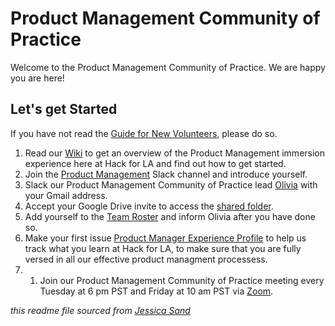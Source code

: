 # Product Management Community of Practice 

Welcome to the Product Management Community of Practice. We are happy you are here!

## Let's get Started

If you have not read the [Guide for New Volunteers](https://www.hackforla.org/getting-started), please do so.  

1. Read our [Wiki](https://github.com/hackforla/product-management/wiki) to get an overview of the Product Management immersion experience here at Hack for LA and find out how to get started.
1. Join the [Product Management](https://hackforla.slack.com/archives/C010LNXH2JY) Slack channel and introduce yourself.
1. Slack our Product Management Community of Practice lead [Olivia](https://hackforla.slack.com/team/U01GJC7VC6L) with your Gmail address.
1. Accept your Google Drive invite to access the [shared folder](https://drive.google.com/drive/folders/1lO8k_0Z1UejkuRlNMYlUl2xlqgyBmvrF?usp=sharing).
1. Add yourself to the [Team Roster](https://docs.google.com/spreadsheets/d/1SBdwrwBa-XIV2LCLha4DDL5r_-VN5FPu82moVVbgYcY/edit?usp=sharing) and inform Olivia after you have done so.
1. Make your first issue [Product Manager Experience Profile](https://github.com/hackforla/product-management/issues/new?assignees=&labels=feature%3A+experience+profile&template=product-manager-experience-profile.md&title=Experience+Profile%3A+%5BYour+Name%5D) to help us track what you learn at Hack for LA, to make sure that you are fully versed in all our effective product managment processess.
2. 1. Join our Product Management Community of Practice meeting every Tuesday at 6 pm PST and Friday at 10 am PST via [Zoom](https://us02web.zoom.us/j/81435536017?pwd=eHNtNm5SVnpickxqUHRlbFJtS2tJUT09).

*this readme file sourced from [Jessica Sand](http://jessicasand.com/other-stuff/just-enough-docs/)*
